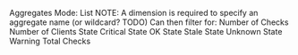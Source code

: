 Aggregates
  Mode: List
    NOTE: A dimension is required to specify an aggregate name (or wildcard? TODO)
    Can then filter for:
      Number of Checks
      Number of Clients
      State Critical
      State OK
      State Stale
      State Unknown
      State Warning
      Total Checks
